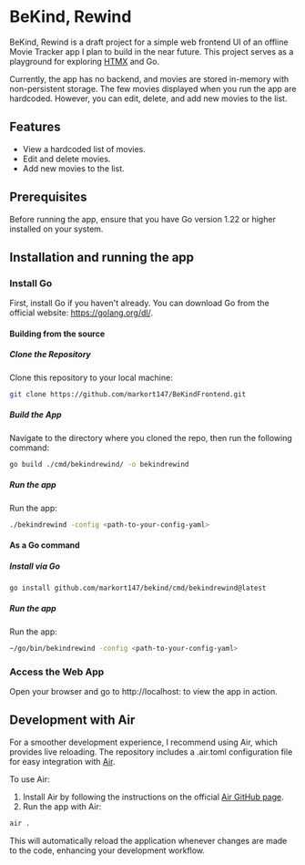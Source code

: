 # BeKind, Rewind
BeKind, Rewind is a draft project for a simple web frontend UI of an offline Movie Tracker app I plan to build in the near future. This project serves as a playground for exploring [HTMX](https://htmx.org/) and Go.

Currently, the app has no backend, and movies are stored in-memory with non-persistent storage. The few movies displayed when you run the app are hardcoded. However, you can edit, delete, and add new movies to the list.

## Features
- View a hardcoded list of movies.
- Edit and delete movies.
- Add new movies to the list.

## Prerequisites
Before running the app, ensure that you have Go version 1.22 or higher installed on your system.

## Installation and running the app

### Install Go 
First, install Go if you haven't already. You can download Go from the official website: https://golang.org/dl/.

#### Building from the source

##### Clone the Repository
Clone this repository to your local machine:

```bash
git clone https://github.com/markort147/BeKindFrontend.git
```

##### Build the App
Navigate to the directory where you cloned the repo, then run the following command:
```bash
go build ./cmd/bekindrewind/ -o bekindrewind
```

##### Run the app
Run the app:
```bash
./bekindrewind -config <path-to-your-config-yaml>
```

#### As a Go command

##### Install via Go
```bash
go install github.com/markort147/bekind/cmd/bekindrewind@latest
```

##### Run the app
Run the app:
```bash
~/go/bin/bekindrewind -config <path-to-your-config-yaml>
```
### Access the Web App
Open your browser and go to http://localhost:<PORT> to view the app in action.

## Development with Air
For a smoother development experience, I recommend using Air, which provides live reloading. The repository includes a .air.toml configuration file for easy integration with [Air](https://github.com/air-verse/air).

To use Air:
1. Install Air by following the instructions on the official [Air GitHub page](https://github.com/air-verse/air).
2. Run the app with Air:
```bash
air .
```
This will automatically reload the application whenever changes are made to the code, enhancing your development workflow.
